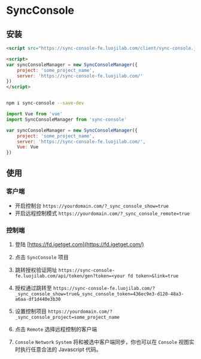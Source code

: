 # SyncConsole


## 安装

```html
<script src="https://sync-console-fe.luojilab.com/client/sync-console.js"></script>

<script>
var syncConsoleManager = new SyncConsoleManager({
    project: 'some_project_name',
    server: 'https://sync-console-fe.luojilab.com/'
})
</script>
```

```bash

npm i sync-console --save-dev

```

```javascript
import Vue from 'vue'
import SyncConsoleManager from 'sync-console'

var syncConsoleManager = new SyncConsoleManager({
    project: 'some_project_name',
    server: 'https://sync-console-fe.luojilab.com/',
    Vue: Vue
})
```

## 使用

### 客户端

- 开启控制台 `https://yourdomain.com/?_sync_console_show=true`
- 开启远程控制模式 `https://yourdomain.com/?_sync_console_remote=true`


### 控制端

1. 登陆 [https://fd.igetget.com](https://fd.igetget.com/)
2. 点击 `SyncConsole` 项目
3. 跳转授权验证网址 `https://sync-console-fe.luojilab.com/api/token/gen?token=<your fd token>&link=true`
4. 授权通过跳转至 `https://sync-console-fe.luojilab.com/?_sync_console_show=true&_sync_console_token=436ec9e3-d120-48a3-a6aa-df1d440e3b30`

5. 设置控制项目 `https://yourdomain.com/?_sync_console_project=some_project_name`

6. 点击 `Remote` 选择远程控制的客户端
7. `Console` `Network` `System` 将和被选中客户端同步，你也可以在 `Console` 视图实时执行任意合法的 Javascript 代码。

